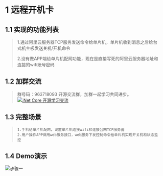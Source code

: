 # 1 远程开机卡
## 1.1 实现的功能列表
>1.通过阿里云服务器TCP服务发送命令给单片机，单片机收到消息之后给台式机主板发送关机/开机命令
>
>2.没有做APP端给单片机配网功能，现在是直接写死的阿里云服务器地址和连接的wifi账号密码

## 1.2 加群交流
>群号码：963718093 开源交流群，加群一起学习共同进步。
[![.Net Core 开源学习交流](http://pub.idqqimg.com/wpa/images/group.png ".Net Core 开源学习交流")](http://shang.qq.com/wpa/qunwpa?idkey=d42b97a72adbb99729c59fc68173df53093e6d8908dd4588f2d81907a84d8f3b)

## 1.3 完整场景
>```
>1.手机给单片机配网，设置单片机连接wifi和连接公网TCP服务器
>2.用户操作APP调用web服务接口，web服务下发控制命令给单片机实现开关机和状态监控
>```

##  1.4 Demo演示
![步骤一](https://raw.githubusercontent.com/HanJunJun/BugReport/master/Document/images/122.png)

